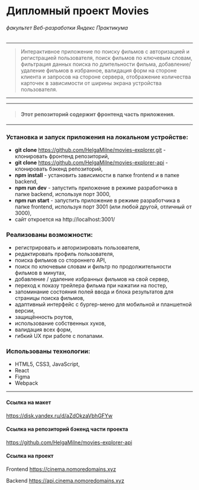 # Дипломный проект Movies
###### *факультет Веб-разработки Яндекс Практикума*

-----
> Интерактивное приложение по поиску фильмов с авторизацией и регистрацией пользователя, поиск фильмов по ключевым словам, фильтрация данных поиска по длительности фильма,
добавление/удаление фильмов в избранное, валидация форм на стороне клиента и запросов на стороне сервера, отображение количества карточек в зависимости от ширины экрана устройства пользователя.
-----

-----
> #### Этот репозиторий содержит фронтенд часть приложения.
-----

###  Установка и запуск приложения на локальном устройстве:

* **git clone** https://github.com/HelgaMilne/movies-explorer.git - клонировать  фронтенд репозиторий,
* **git clone** https://github.com/HelgaMilne/movies-explorer-api - клонировать  бэкенд репозиторий,
* **npm install** - установить зависимости в папке frontend и в папке backend,
* **npm run dev** - запустить приложение в режиме разработчика в папке backend, используя  порт 3000,
* **npm run start** - запустить приложение в режиме разработчика в папке frontend, используя порт 3001 (или любой другой, отличный от 3000),
* сайт откроется на http://localhost:3001/

###  Реализованы возможности:

* регистрировать и авторизировать пользователя,
* редактировать профиль пользователя,
* поиска фильмов со стороннего API,
* поиск по ключевым словам и фильтр по продолжительности фильмов в минутах,
* добавление / удаление избранных фильмов на свой сервер,
* переход к показу трейлера фильма при нажатии на постер,
* запоминание состояния полей ввода и блока результатов для страницы поиска фильмов, 
* адаптивный интерфейс с бургер-меню для мобильной и планшетной версии,
* защищённость роутов,
* использование собственных хуков,
* валидация всех форм,
* гибкий UX при работе с попапами.

###  Использованы технологии:

* HTML5, CSS3, JavaScript,
* React
* Figma
* Webpack

-----

#### Ссылка на макет
https://disk.yandex.ru/d/aZdOkzaVbhGFYw

#### Ссылка на репозиторий бэкенд части проекта
https://github.com/HelgaMilne/movies-explorer-api

#### Ссылка на проект

Frontend https://cinema.nomoredomains.xyz

Backend https://api.cinema.nomoredomains.xyz

